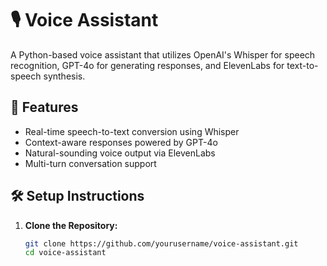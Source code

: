 # 🎙️ Voice Assistant

A Python-based voice assistant that utilizes OpenAI's Whisper for speech recognition, GPT-4o for generating responses, and ElevenLabs for text-to-speech synthesis.

## 🚀 Features

- Real-time speech-to-text conversion using Whisper
- Context-aware responses powered by GPT-4o
- Natural-sounding voice output via ElevenLabs
- Multi-turn conversation support

## 🛠️ Setup Instructions

1. **Clone the Repository:**

   ```bash
   git clone https://github.com/yourusername/voice-assistant.git
   cd voice-assistant
